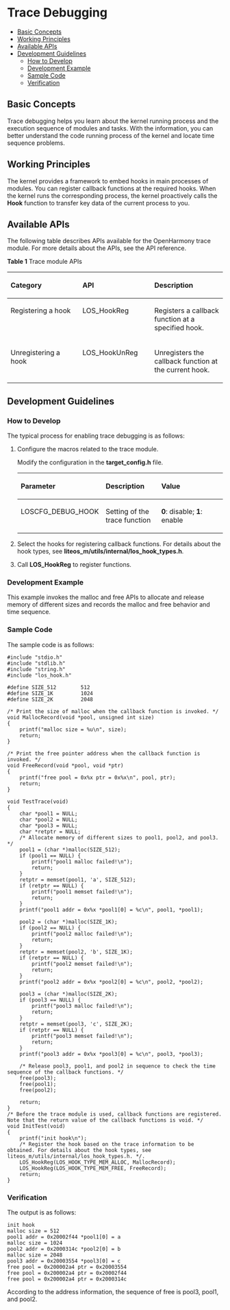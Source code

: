 # Trace Debugging<a name="EN-US_TOPIC_0000001162019075"></a>

-   [Basic Concepts](#section44851752123712)
-   [Working Principles](#section5282148123813)
-   [Available APIs](#section16304193215387)
-   [Development Guidelines](#section498695853819)
    -   [How to Develop](#section1875652316393)
    -   [Development Example](#section0403134913395)
    -   [Sample Code](#section1492711418400)
    -   [Verification](#section869613984012)


## Basic Concepts<a name="section44851752123712"></a>

Trace debugging helps you learn about the kernel running process and the execution sequence of modules and tasks. With the information, you can better understand the code running process of the kernel and locate time sequence problems.

## Working Principles<a name="section5282148123813"></a>

The kernel provides a framework to embed hooks in main processes of modules. You can register callback functions at the required hooks. When the kernel runs the corresponding process, the kernel proactively calls the  **Hook**  function to transfer key data of the current process to you.

## Available APIs<a name="section16304193215387"></a>

The following table describes APIs available for the OpenHarmony trace module. For more details about the APIs, see the API reference.

**Table  1**  Trace module APIs

<a name="table208266479117"></a>
<table><thead align="left"><tr id="row19826947121114"><th class="cellrowborder" valign="top" width="33.33333333333333%" id="mcps1.2.4.1.1"><p id="p16415637105612"><a name="p16415637105612"></a><a name="p16415637105612"></a>Category</p>
</th>
<th class="cellrowborder" valign="top" width="33.33333333333333%" id="mcps1.2.4.1.2"><p id="p11415163718562"><a name="p11415163718562"></a><a name="p11415163718562"></a>API</p>
</th>
<th class="cellrowborder" valign="top" width="33.33333333333333%" id="mcps1.2.4.1.3"><p id="p1641533755612"><a name="p1641533755612"></a><a name="p1641533755612"></a>Description</p>
</th>
</tr>
</thead>
<tbody><tr id="row082617478118"><td class="cellrowborder" valign="top" width="33.33333333333333%" headers="mcps1.2.4.1.1 "><p id="p1082624717117"><a name="p1082624717117"></a><a name="p1082624717117"></a>Registering a hook</p>
</td>
<td class="cellrowborder" valign="top" width="33.33333333333333%" headers="mcps1.2.4.1.2 "><p id="p1182654713112"><a name="p1182654713112"></a><a name="p1182654713112"></a>LOS_HookReg</p>
</td>
<td class="cellrowborder" valign="top" width="33.33333333333333%" headers="mcps1.2.4.1.3 "><p id="p1582614474114"><a name="p1582614474114"></a><a name="p1582614474114"></a>Registers a callback function at a specified hook.</p>
</td>
</tr>
<tr id="row19470201017154"><td class="cellrowborder" valign="top" width="33.33333333333333%" headers="mcps1.2.4.1.1 "><p id="p1747021015152"><a name="p1747021015152"></a><a name="p1747021015152"></a>Unregistering a hook</p>
</td>
<td class="cellrowborder" valign="top" width="33.33333333333333%" headers="mcps1.2.4.1.2 "><p id="p16470410201517"><a name="p16470410201517"></a><a name="p16470410201517"></a>LOS_HookUnReg</p>
</td>
<td class="cellrowborder" valign="top" width="33.33333333333333%" headers="mcps1.2.4.1.3 "><p id="p147021017155"><a name="p147021017155"></a><a name="p147021017155"></a>Unregisters the callback function at the current hook.</p>
</td>
</tr>
</tbody>
</table>

## Development Guidelines<a name="section498695853819"></a>

### How to Develop<a name="section1875652316393"></a>

The typical process for enabling trace debugging is as follows:

1.  Configure the macros related to the trace module.

    Modify the configuration in the  **target\_config.h**  file.

    <a name="table1078714915105"></a>
    <table><thead align="left"><tr id="row1280518971010"><th class="cellrowborder" valign="top" width="27.24%" id="mcps1.1.4.1.1"><p id="p1380510912104"><a name="p1380510912104"></a><a name="p1380510912104"></a>Parameter</p>
    </th>
    <th class="cellrowborder" valign="top" width="30.330000000000002%" id="mcps1.1.4.1.2"><p id="p08051291106"><a name="p08051291106"></a><a name="p08051291106"></a>Description</p>
    </th>
    <th class="cellrowborder" valign="top" width="42.43%" id="mcps1.1.4.1.3"><p id="p12805149151012"><a name="p12805149151012"></a><a name="p12805149151012"></a>Value</p>
    </th>
    </tr>
    </thead>
    <tbody><tr id="row168052913104"><td class="cellrowborder" valign="top" width="27.24%" headers="mcps1.1.4.1.1 "><p id="p180618915101"><a name="p180618915101"></a><a name="p180618915101"></a>LOSCFG_DEBUG_HOOK</p>
    </td>
    <td class="cellrowborder" valign="top" width="30.330000000000002%" headers="mcps1.1.4.1.2 "><p id="p198061196105"><a name="p198061196105"></a><a name="p198061196105"></a>Setting of the trace function</p>
    </td>
    <td class="cellrowborder" valign="top" width="42.43%" headers="mcps1.1.4.1.3 "><p id="p1980609121010"><a name="p1980609121010"></a><a name="p1980609121010"></a><strong id="b263016731715"><a name="b263016731715"></a><a name="b263016731715"></a>0</strong>: disable; <strong id="b632420116171"><a name="b632420116171"></a><a name="b632420116171"></a>1</strong>: enable</p>
    </td>
    </tr>
    </tbody>
    </table>

2.  Select the hooks for registering callback functions. For details about the hook types, see  **liteos\_m/utils/internal/los\_hook\_types.h**.
3.  Call  **LOS\_HookReg**  to register functions.

### Development Example<a name="section0403134913395"></a>

This example invokes the malloc and free APIs to allocate and release memory of different sizes and records the malloc and free behavior and time sequence.

### Sample Code<a name="section1492711418400"></a>

The sample code is as follows:

```
#include "stdio.h"
#include "stdlib.h"
#include "string.h"
#include "los_hook.h"

#define SIZE_512        512
#define SIZE_1K         1024
#define SIZE_2K         2048

/* Print the size of malloc when the callback function is invoked. */
void MallocRecord(void *pool, unsigned int size)
{
    printf("malloc size = %u\n", size);
    return;
}

/* Print the free pointer address when the callback function is invoked. */
void FreeRecord(void *pool, void *ptr)
{
    printf("free pool = 0x%x ptr = 0x%x\n", pool, ptr);
    return;
}

void TestTrace(void)
{
    char *pool1 = NULL;
    char *pool2 = NULL;
    char *pool3 = NULL;
    char *retptr = NULL;
    /* Allocate memory of different sizes to pool1, pool2, and pool3. */
    pool1 = (char *)malloc(SIZE_512);
    if (pool1 == NULL) {
        printf("pool1 malloc failed!\n");
        return;
    }
    retptr = memset(pool1, 'a', SIZE_512);
    if (retptr == NULL) {
        printf("pool1 memset failed!\n");
        return;
    }
    printf("pool1 addr = 0x%x *pool1[0] = %c\n", pool1, *pool1);

    pool2 = (char *)malloc(SIZE_1K);
    if (pool2 == NULL) {
        printf("pool2 malloc failed!\n");
        return;
    }
    retptr = memset(pool2, 'b', SIZE_1K);
    if (retptr == NULL) {
        printf("pool2 memset failed!\n");
        return;
    }
    printf("pool2 addr = 0x%x *pool2[0] = %c\n", pool2, *pool2);

    pool3 = (char *)malloc(SIZE_2K);
    if (pool3 == NULL) {
        printf("pool3 malloc failed!\n");
        return;
    }
    retptr = memset(pool3, 'c', SIZE_2K);
    if (retptr == NULL) {
        printf("pool3 memset failed!\n");
        return;
    }
    printf("pool3 addr = 0x%x *pool3[0] = %c\n", pool3, *pool3);

    /* Release pool3, pool1, and pool2 in sequence to check the time sequence of the callback functions. */
    free(pool3);
    free(pool1);
    free(pool2);

    return;
}
/* Before the trace module is used, callback functions are registered. Note that the return value of the callback functions is void. */
void InitTest(void)
{
    printf("init hook\n");
    /* Register the hook based on the trace information to be obtained. For details about the hook types, see liteos_m/utils/internal/los_hook_types.h. */.
    LOS_HookReg(LOS_HOOK_TYPE_MEM_ALLOC, MallocRecord);
    LOS_HookReg(LOS_HOOK_TYPE_MEM_FREE, FreeRecord);
    return;
}
```

### Verification<a name="section869613984012"></a>

The output is as follows:

```
init hook
malloc size = 512
pool1 addr = 0x20002f44 *pool1[0] = a
malloc size = 1024
pool2 addr = 0x2000314c *pool2[0] = b
malloc size = 2048
pool3 addr = 0x20003554 *pool3[0] = c
free pool = 0x200002a4 ptr = 0x20003554
free pool = 0x200002a4 ptr = 0x20002f44
free pool = 0x200002a4 ptr = 0x2000314c
```

According to the address information, the sequence of free is pool3, pool1, and pool2.

